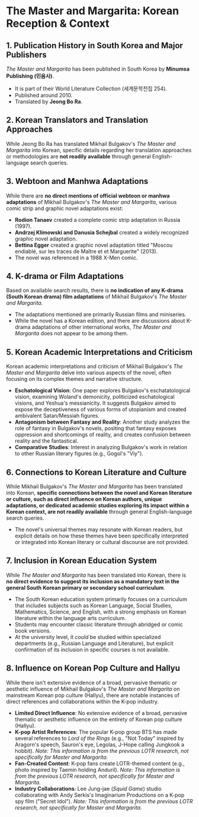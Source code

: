# The Master and Margarita: Korean Reception & Context

## 1. Publication History in South Korea and Major Publishers

*The Master and Margarita* has been published in South Korea by **Minumsa Publishing (민음사)**.

*   It is part of their World Literature Collection (세계문학전집 254).
*   Published around 2010.
*   Translated by **Jeong Bo Ra**.

## 2. Korean Translators and Translation Approaches

While Jeong Bo Ra has translated Mikhail Bulgakov's *The Master and Margarita* into Korean, specific details regarding her translation approaches or methodologies are **not readily available** through general English-language search queries.

## 3. Webtoon and Manhwa Adaptations

While there are **no direct mentions of official webtoon or manhwa adaptations** of Mikhail Bulgakov's *The Master and Margarita*, various comic strip and graphic novel adaptations exist:

*   **Rodion Tanaev** created a complete comic strip adaptation in Russia (1997).
*   **Andrzej Klimowski and Danusia Schejbal** created a widely recognized graphic novel adaptation.
*   **Bettina Egger** created a graphic novel adaptation titled "Moscou endiablé, sur les traces de Maître et et Marguerite" (2013).
*   The novel was referenced in a 1988 X-Men comic.

## 4. K-drama or Film Adaptations

Based on available search results, there is **no indication of any K-drama (South Korean drama) film adaptations** of Mikhail Bulgakov's *The Master and Margarita*.

*   The adaptations mentioned are primarily Russian films and miniseries.
*   While the novel has a Korean edition, and there are discussions about K-drama adaptations of other international works, *The Master and Margarita* does not appear to be among them.

## 5. Korean Academic Interpretations and Criticism

Korean academic interpretations and criticism of Mikhail Bulgakov's *The Master and Margarita* delve into various aspects of the novel, often focusing on its complex themes and narrative structure.

*   **Eschatological Vision**: One paper explores Bulgakov's eschatatological vision, examining Woland's demonicity, politicized eschatological visions, and Yeshua's messianicity. It suggests Bulgakov aimed to expose the deceptiveness of various forms of utopianism and created ambivalent Satan/Messiah figures.
*   **Antagonism between Fantasy and Reality**: Another study analyzes the role of fantasy in Bulgakov's novels, positing that fantasy exposes oppression and shortcomings of reality, and creates confusion between reality and the fantastical.
*   **Comparative Studies**: Interest in analyzing Bulgakov's work in relation to other Russian literary figures (e.g., Gogol's "Viy").

## 6. Connections to Korean Literature and Culture

While Mikhail Bulgakov's *The Master and Margarita* has been translated into Korean, **specific connections between the novel and Korean literature or culture, such as direct influence on Korean authors, unique adaptations, or dedicated academic studies exploring its impact within a Korean context, are not readily available** through general English-language search queries.

*   The novel's universal themes may resonate with Korean readers, but explicit details on how these themes have been specifically interpreted or integrated into Korean literary or cultural discourse are not provided.

## 7. Inclusion in Korean Education System

While *The Master and Margarita* has been translated into Korean, there is **no direct evidence to suggest its inclusion as a mandatory text in the general South Korean primary or secondary school curriculum**.

*   The South Korean education system primarily focuses on a curriculum that includes subjects such as Korean Language, Social Studies, Mathematics, Science, and English, with a strong emphasis on Korean literature within the language arts curriculum.
*   Students may encounter classic literature through abridged or comic book versions.
*   At the university level, it *could* be studied within specialized departments (e.g., Russian Language and Literature), but explicit confirmation of its inclusion in specific courses is not available.

## 8. Influence on Korean Pop Culture and Hallyu

While there isn't extensive evidence of a broad, pervasive thematic or aesthetic influence of Mikhail Bulgakov's *The Master and Margarita* on mainstream Korean pop culture (Hallyu), there are notable instances of direct references and collaborations within the K-pop industry.

*   **Limited Direct Influence**: No extensive evidence of a broad, pervasive thematic or aesthetic influence on the entirety of Korean pop culture (Hallyu).
*   **K-pop Artist References**: The popular K-pop group BTS has made several references to *Lord of the Rings* (e.g., "Not Today" inspired by Aragorn's speech, Sauron's eye, Legolas, J-Hope calling Jungkook a hobbit). *Note: This information is from the previous LOTR research, not specifically for Master and Margarita.*
*   **Fan-Created Content**: K-pop fans create LOTR-themed content (e.g., photo inspired by Taemin holding Anduril). *Note: This information is from the previous LOTR research, not specifically for Master and Margarita.*
*   **Industry Collaborations**: Lee Jung-jae (*Squid Game*) studio collaborating with Andy Serkis's Imaginarium Productions on a K-pop spy film ("Secret Idol"). *Note: This information is from the previous LOTR research, not specifically for Master and Margarita.*